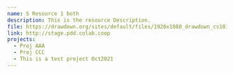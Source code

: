```yaml
---
name: S Resource 1 both
description: This is the resource Description.
file: https://drawdown.org/sites/default/files/1920x1080_drawdown_cs101_poster01_0.jpg
link: http://stage.pdd.colab.coop
projects:
  - Proj AAA
  - Proj CCC
  - This is a test project Oct2021
---
```

